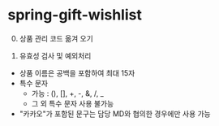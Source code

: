 # spring-gift-wishlist

0. 상품 관리 코드 옮겨 오기

1. 유효성 검사 및 예외처리

- 상품 이름은 공백을 포함하여 최대 15자
- 특수 문자
  - 가능 : (), [], +, -, &, /, _
  - 그 외 특수 문자 사용 불가능
- "카카오"가 포함된 문구는 담당 MD와 협의한 경우에만 사용 가능